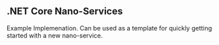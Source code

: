 ﻿## .NET Core Nano-Services

Example Implemenation.
Can be used as a template for quickly getting started with a new nano-service.